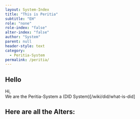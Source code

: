 ```yaml
---
layout: System-Index
title: "This is Peritia"
subtitle: "EH"
role: "none"
role-index: "false"
alter-index: "false"
author: "System"
parent: null
header-style: text
category: 
  - Peritia-System
permalink: /peritia/
---
```


## Hello 
Hi,   
We are the Peritia-System a (DID System)[/wiki/did/what-is-did]   

## Here are all the Alters: 